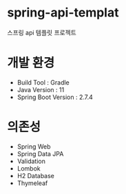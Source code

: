 # spring-api-templat
스프링 api 템플릿 프로젝트

# 개발 환경
* Build Tool : Gradle
* Java Version : 11
* Spring Boot Version : 2.7.4

# 의존성
* Spring Web
* Spring Data JPA
* Validation
* Lombok
* H2 Database
* Thymeleaf
